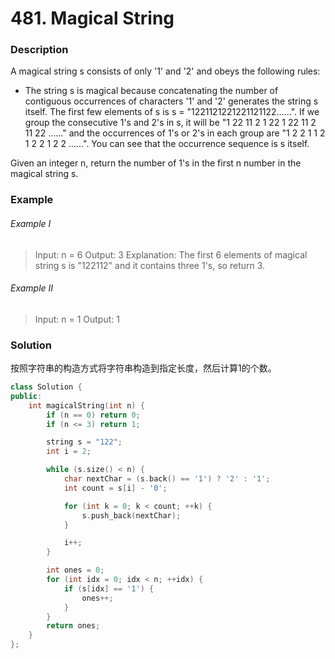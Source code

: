 # 481. Magical String

### Description

A magical string s consists of only '1' and '2' and obeys the following rules:

- The string s is magical because concatenating the number of contiguous occurrences of characters '1' and '2' generates the string s itself.
The first few elements of s is s = "1221121221221121122……". If we group the consecutive 1's and 2's in s, it will be "1 22 11 2 1 22 1 22 11 2 11 22 ......" and the occurrences of 1's or 2's in each group are "1 2 2 1 1 2 1 2 2 1 2 2 ......". You can see that the occurrence sequence is s itself.

Given an integer n, return the number of 1's in the first n number in the magical string s.

### Example 

###### Example I

> Input: n = 6
> Output: 3
> Explanation: The first 6 elements of magical string s is "122112" and it contains three 1's, so return 3.

###### Example II

> Input: n = 1
> Output: 1

### Solution

按照字符串的构造方式将字符串构造到指定长度，然后计算1的个数。

```c++
class Solution {
public:
    int magicalString(int n) {
        if (n == 0) return 0;
        if (n <= 3) return 1; 

        string s = "122";
        int i = 2; 

        while (s.size() < n) {
            char nextChar = (s.back() == '1') ? '2' : '1';
            int count = s[i] - '0';

            for (int k = 0; k < count; ++k) {
                s.push_back(nextChar);
            }

            i++; 
        }

        int ones = 0;
        for (int idx = 0; idx < n; ++idx) {
            if (s[idx] == '1') {
                ones++;
            }
        }
        return ones;
    }
};
```

